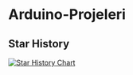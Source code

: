 # Arduino-Projeleri
## Star History
[![Star History Chart](https://api.star-history.com/svg?repos=yemreeke/Arduino-Projeleri&type=Date)](https://star-history.com/#yemreeke/Arduino-Projeleri&Date)
